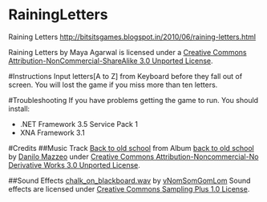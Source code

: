 RainingLetters
==============

Raining Letters http://bitsitsgames.blogspot.in/2010/06/raining-letters.html

Raining Letters by Maya Agarwal is licensed under a [Creative Commons Attribution-NonCommercial-ShareAlike 3.0 Unported License](http://creativecommons.org/licenses/by-nc-sa/3.0/).

#Instructions 
Input letters[A to Z] from Keyboard before they fall out of screen. You will lost the game if you miss more than ten letters. 

#Troubleshooting
If you have problems getting the game to run. You should install:
  * .NET Framework 3.5 Service Pack 1
  * XNA Framework 3.1

#Credits
##Music
Track [Back to old school](http://www.jamendo.com/en/track/550778) from Album [back to old school](http://www.jamendo.com/en/album/64123) by [Danilo Mazzeo](http://www.jamendo.com/en/artist/Danilo_Mazzeo) under [Creative Commons Attribution-Noncommercial-No Derivative Works 3.0 Unported License](http://creativecommons.org/licenses/by-nc-nd/3.0/).

##Sound Effects
[chalk_on_blackboard.wav](http://www.freesound.org/samplesViewSingle.php?id=91034) by [vNomSomGomLom](http://www.freesound.org/usersViewSingle.php?id=923140)
Sound effects are licensed under [Creative Commons Sampling Plus 1.0 License](http://creativecommons.org/licenses/sampling+/1.0/).

